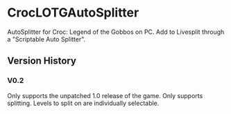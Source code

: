# CrocLOTGAutoSplitter
AutoSplitter for Croc: Legend of the Gobbos on PC. Add to Livesplit through a "Scriptable Auto Splitter".


## Version History ##


### V0.2 ###
Only supports the unpatched 1.0 release of the game.
Only supports splitting.
Levels to split on are individually selectable.
